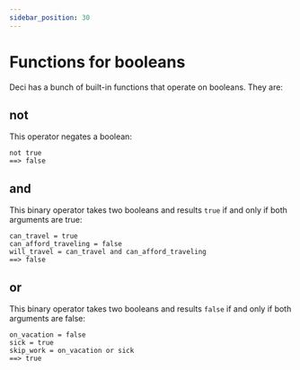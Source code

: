 ```yaml
---
sidebar_position: 30
---
```


# Functions for booleans

Deci has a bunch of built-in functions that operate on booleans. They are:

## not

This operator negates a boolean:

```deci live
not true
==> false
```

## and

This binary operator takes two booleans and results `true` if and only if both arguments are true:

```deci live
can_travel = true
can_afford_traveling = false
will_travel = can_travel and can_afford_traveling
==> false
```

## or

This binary operator takes two booleans and results `false` if and only if both arguments are false:

```deci live
on_vacation = false
sick = true
skip_work = on_vacation or sick
==> true
```
